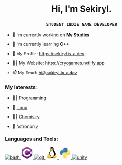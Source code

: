 <h1 align="center">Hi, I'm Sekiryl.</h1>
<h3 align="center"><code>STUDENT</code>  <code>INDIE GAME DEVELOPER</code></h3>

- 🔭 I’m currently working on **My Studies**

- 🌱 I’m currently learning **C++**

- 👤 My Profile: https://sekiryl.is-a.dev

- 👨‍💻 My Website: https://cryogames.netlify.app

- 📫 My Email: hi@sekiryl.is-a.dev


<h3 align="left">My Interests:</h3>

- 👨‍💻 [Programming](https://reddit.com/r/programming)

- 🐧 [Linux](https://reddit.com/r/linux)

- 👨‍🔬 [Chemistry](https://reddit.com/r/chemistry)

- 🔭 [Astronomy](https://reddit.com/r/space)

<h3 align="left">Languages and Tools:</h3>
<p align="left"> <a href="https://www.gnu.org/software/bash/" target="_blank" rel="noreferrer"> <img src="https://www.vectorlogo.zone/logos/gnu_bash/gnu_bash-icon.svg" alt="bash" width="40" height="40"/> </a> <a href="https://www.w3schools.com/cs/" target="_blank" rel="noreferrer"> <img src="https://raw.githubusercontent.com/devicons/devicon/master/icons/csharp/csharp-original.svg" alt="csharp" width="40" height="40"/> </a> <a href="https://git-scm.com/" target="_blank" rel="noreferrer"> <img src="https://www.vectorlogo.zone/logos/git-scm/git-scm-icon.svg" alt="git" width="40" height="40"/> </a> <a href="https://www.linux.org/" target="_blank" rel="noreferrer"> <img src="https://raw.githubusercontent.com/devicons/devicon/master/icons/linux/linux-original.svg" alt="linux" width="40" height="40"/> </a> <a href="https://www.python.org" target="_blank" rel="noreferrer"> <img src="https://raw.githubusercontent.com/devicons/devicon/master/icons/python/python-original.svg" alt="python" width="40" height="40"/> </a> <a href="https://unity.com/" target="_blank" rel="noreferrer"> <img src="https://www.vectorlogo.zone/logos/unity3d/unity3d-icon.svg" alt="unity" width="40" height="40"/> </a> </p>
